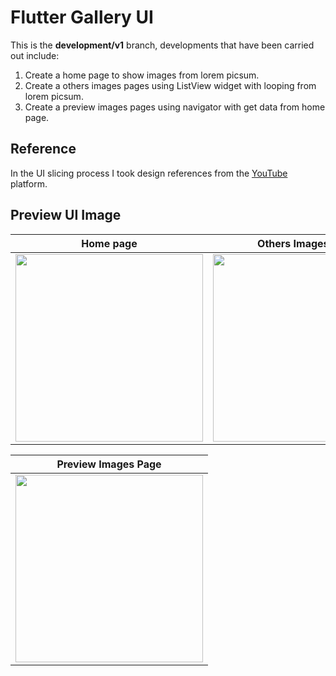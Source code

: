 # Flutter Gallery UI

This is the **development/v1** branch, developments that have been carried out include:
1. Create a home page to show images from lorem picsum.
2. Create a others images pages using ListView widget with looping from lorem picsum.
3. Create a preview images pages using navigator with get data from home page.

## Reference

In the UI slicing process I took design references from the [YouTube](https://youtu.be/zTTP8XBR6fI) platform.

## Preview UI Image

| Home page    | Others Images Page |
|--------------|--------------------|
| <img src="https://github.com/achmadfaizalawi/flutter_gallery_app/blob/development/v1/assets/output_screenshots/homepage.png?raw=true" width="300"/> | <img src="https://github.com/achmadfaizalawi/flutter_gallery_app/blob/development/v1/assets/output_screenshots/others_images_page.png?raw=true" width="300"/>

| Preview Images Page    |
|------------------------|
| <img src="https://github.com/achmadfaizalawi/flutter_gallery_app/blob/development/v1/assets/output_screenshots/preview_images_page.png?raw=true" width="300"/> |
